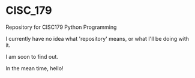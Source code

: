 # CISC_179
Repository for CISC179 Python Programming

I currently have no idea what 'repository' means, or what I'll be doing with it.

I am soon to find out.

In the mean time, hello!
